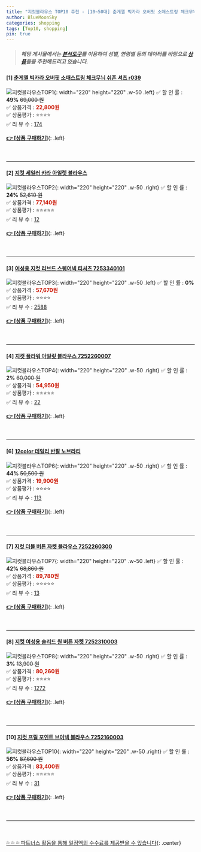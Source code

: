 ```yaml
---
title: "지컷블라우스 TOP10 추천 - [10~50대] 춘게엘 빅카라 오버핏 소매스트링 체크무늬 쉬폰 셔츠 r039"
author: BlueMoonSky
categories: shopping
tags: [Top10, shopping]
pin: true
---
```


> ##### 해당 게시물에서는 [**분석도구**](https://itemscout.io/)를 이용하여 **성별**, **연령별** 등의 데이터를 바탕으로 [**상품**](https://link.coupang.com/a/baae76)들을 추천해드리고 있습니다.

#### [1] [춘게엘 빅카라 오버핏 소매스트링 체크무늬 쉬폰 셔츠 r039](https://link.coupang.com/re/AFFSDP?lptag=AF5964186&subid=bluemoonsky6999&pageKey=7217501023&traceid=V0-153&itemId=18281068934&vendorItemId=85427032454)
![지컷블라우스TOP1](https://thumbnail8.coupangcdn.com/thumbnails/remote/230x230ex/image/vendor_inventory/f17d/78b73b561a3c54c5dba5b4e0164912d83c98d36e50de6b2546f86694c2aa.jpg){: width="220" height="220" .w-50 .left}
✅ 할 인 률 : **49%** ~~<del class="base-price"> 69,000  </del>원~~<br>
✅ 상품가격 : <span style="color:#cb1400"> **22,800원** </span><br>
✅ 상품평가 : ⭐⭐⭐⭐<br>
✅ 리 뷰 수 : [174](https://link.coupang.com/re/AFFSDP?lptag=AF5964186&subid=bluemoonsky6999&pageKey=7217501023&traceid=V0-153&itemId=18281068934&vendorItemId=85427032454)<br>
<br>
[**👉  [상품 구매하기]**](https://link.coupang.com/re/AFFSDP?lptag=AF5964186&subid=bluemoonsky6999&pageKey=7217501023&traceid=V0-153&itemId=18281068934&vendorItemId=85427032454){: .left}
<br>
<br>
<br>

***

#### [2] [지컷 세일러 카라 아일렛 블라우스](https://link.coupang.com/re/AFFSDP?lptag=AF5964186&subid=bluemoonsky6999&pageKey=7502930007&traceid=V0-153&itemId=19643751633&vendorItemId=86749913967)
![지컷블라우스TOP2](https://thumbnail7.coupangcdn.com/thumbnails/remote/230x230ex/image/retail/images/2023/08/01/11/0/fac38573-951c-4562-9d1e-01fe7deedd09.jpg){: width="220" height="220" .w-50 .right}
✅ 할 인 률 : **24%** ~~<del class="base-price"> 52,610  </del>원~~<br>
✅ 상품가격 : <span style="color:#cb1400"> **77,140원** </span><br>
✅ 상품평가 : ⭐⭐⭐⭐⭐<br>
✅ 리 뷰 수 : [12](https://link.coupang.com/re/AFFSDP?lptag=AF5964186&subid=bluemoonsky6999&pageKey=7502930007&traceid=V0-153&itemId=19643751633&vendorItemId=86749913967)<br>
<br>
[**👉  [상품 구매하기]**](https://link.coupang.com/re/AFFSDP?lptag=AF5964186&subid=bluemoonsky6999&pageKey=7502930007&traceid=V0-153&itemId=19643751633&vendorItemId=86749913967){: .left}
<br>
<br>
<br>

***

#### [3] [여성용 지컷 리브드 스퀘어넥 티셔츠 7253340101](https://link.coupang.com/re/AFFSDP?lptag=AF5964186&subid=bluemoonsky6999&pageKey=7399943099&traceid=V0-153&itemId=19151177383&vendorItemId=86816506597)
![지컷블라우스TOP3](https://thumbnail7.coupangcdn.com/thumbnails/remote/230x230ex/image/retail/images/2023/08/08/10/5/f5e58581-4de7-4b47-a18c-0032e7a9f4b1.jpg){: width="220" height="220" .w-50 .left}
✅ 할 인 률 : **0%** <br>
✅ 상품가격 : <span style="color:#cb1400"> **57,670원** </span><br>
✅ 상품평가 : ⭐⭐⭐⭐<br>
✅ 리 뷰 수 : [2588](https://link.coupang.com/re/AFFSDP?lptag=AF5964186&subid=bluemoonsky6999&pageKey=7399943099&traceid=V0-153&itemId=19151177383&vendorItemId=86816506597)<br>
<br>
[**👉  [상품 구매하기]**](https://link.coupang.com/re/AFFSDP?lptag=AF5964186&subid=bluemoonsky6999&pageKey=7399943099&traceid=V0-153&itemId=19151177383&vendorItemId=86816506597){: .left}
<br>
<br>
<br>

***

#### [4] [지컷 플라워 아일릿 블라우스 7252260007](https://link.coupang.com/re/AFFSDP?lptag=AF5964186&subid=bluemoonsky6999&pageKey=6443520436&traceid=V0-153&itemId=13956638417&vendorItemId=81205709242)
![지컷블라우스TOP4](https://thumbnail9.coupangcdn.com/thumbnails/remote/230x230ex/image/rs_quotation_api/utaubqtn/ffd62958d97a4ee1bbe581b5f0b4f9d7.jpg){: width="220" height="220" .w-50 .right}
✅ 할 인 률 : **2%** ~~<del class="base-price"> 60,000  </del>원~~<br>
✅ 상품가격 : <span style="color:#cb1400"> **54,950원** </span><br>
✅ 상품평가 : ⭐⭐⭐⭐⭐<br>
✅ 리 뷰 수 : [22](https://link.coupang.com/re/AFFSDP?lptag=AF5964186&subid=bluemoonsky6999&pageKey=6443520436&traceid=V0-153&itemId=13956638417&vendorItemId=81205709242)<br>
<br>
[**👉  [상품 구매하기]**](https://link.coupang.com/re/AFFSDP?lptag=AF5964186&subid=bluemoonsky6999&pageKey=6443520436&traceid=V0-153&itemId=13956638417&vendorItemId=81205709242){: .left}
<br>
<br>
<br>

***

#### [6] [12color 데일리 반팔 노브라티](https://link.coupang.com/re/AFFSDP?lptag=AF5964186&subid=bluemoonsky6999&pageKey=7605909380&traceid=V0-153&itemId=20131629371&vendorItemId=82141549774)
![지컷블라우스TOP6](https://thumbnail7.coupangcdn.com/thumbnails/remote/230x230ex/image/vendor_inventory/115f/090b02ebaf62f6cfe3d10482bbf2910869833bb18422c2955e8882231882.jpg){: width="220" height="220" .w-50 .right}
✅ 할 인 률 : **44%** ~~<del class="base-price"> 50,500  </del>원~~<br>
✅ 상품가격 : <span style="color:#cb1400"> **19,900원** </span><br>
✅ 상품평가 : ⭐⭐⭐⭐<br>
✅ 리 뷰 수 : [113](https://link.coupang.com/re/AFFSDP?lptag=AF5964186&subid=bluemoonsky6999&pageKey=7605909380&traceid=V0-153&itemId=20131629371&vendorItemId=82141549774)<br>
<br>
[**👉  [상품 구매하기]**](https://link.coupang.com/re/AFFSDP?lptag=AF5964186&subid=bluemoonsky6999&pageKey=7605909380&traceid=V0-153&itemId=20131629371&vendorItemId=82141549774){: .left}
<br>
<br>
<br>

***

#### [7] [지컷 더블 버튼 자켓 블라우스 7252260300](https://link.coupang.com/re/AFFSDP?lptag=AF5964186&subid=bluemoonsky6999&pageKey=6393787881&traceid=V0-153&itemId=13642448975&vendorItemId=80895125116)
![지컷블라우스TOP7](https://thumbnail10.coupangcdn.com/thumbnails/remote/230x230ex/image/rs_quotation_api/rmjnudry/6856c307111c424d8f3e867fa7c78eda.jpg){: width="220" height="220" .w-50 .left}
✅ 할 인 률 : **42%** ~~<del class="base-price"> 68,860  </del>원~~<br>
✅ 상품가격 : <span style="color:#cb1400"> **89,780원** </span><br>
✅ 상품평가 : ⭐⭐⭐⭐⭐<br>
✅ 리 뷰 수 : [13](https://link.coupang.com/re/AFFSDP?lptag=AF5964186&subid=bluemoonsky6999&pageKey=6393787881&traceid=V0-153&itemId=13642448975&vendorItemId=80895125116)<br>
<br>
[**👉  [상품 구매하기]**](https://link.coupang.com/re/AFFSDP?lptag=AF5964186&subid=bluemoonsky6999&pageKey=6393787881&traceid=V0-153&itemId=13642448975&vendorItemId=80895125116){: .left}
<br>
<br>
<br>

***

#### [8] [지컷 여성용 솔리드 원 버튼 자켓 7252310003](https://link.coupang.com/re/AFFSDP?lptag=AF5964186&subid=bluemoonsky6999&pageKey=6716329196&traceid=V0-153&itemId=15609305880&vendorItemId=82827477371)
![지컷블라우스TOP8](https://thumbnail9.coupangcdn.com/thumbnails/remote/230x230ex/image/retail/images/2022/08/18/15/2/8689b485-9531-4473-9f86-7dcbe9197358.jpg){: width="220" height="220" .w-50 .right}
✅ 할 인 률 : **3%** ~~<del class="base-price"> 13,900  </del>원~~<br>
✅ 상품가격 : <span style="color:#cb1400"> **80,260원** </span><br>
✅ 상품평가 : ⭐⭐⭐⭐<br>
✅ 리 뷰 수 : [1272](https://link.coupang.com/re/AFFSDP?lptag=AF5964186&subid=bluemoonsky6999&pageKey=6716329196&traceid=V0-153&itemId=15609305880&vendorItemId=82827477371)<br>
<br>
[**👉  [상품 구매하기]**](https://link.coupang.com/re/AFFSDP?lptag=AF5964186&subid=bluemoonsky6999&pageKey=6716329196&traceid=V0-153&itemId=15609305880&vendorItemId=82827477371){: .left}
<br>
<br>
<br>

***

#### [10] [지컷 프릴 포인트 브이넥 블라우스 7252160003](https://link.coupang.com/re/AFFSDP?lptag=AF5964186&subid=bluemoonsky6999&pageKey=6386979985&traceid=V0-153&itemId=13596295719&vendorItemId=85130320101)
![지컷블라우스TOP10](https://thumbnail10.coupangcdn.com/thumbnails/remote/230x230ex/image/vendor_inventory/18d1/5eecb64318d3bc0f4583f49e9542280f73985a40d5e4ae2a9d53dc3ee835.jpg){: width="220" height="220" .w-50 .right}
✅ 할 인 률 : **56%** ~~<del class="base-price"> 87,600  </del>원~~<br>
✅ 상품가격 : <span style="color:#cb1400"> **83,400원** </span><br>
✅ 상품평가 : ⭐⭐⭐⭐⭐<br>
✅ 리 뷰 수 : [31](https://link.coupang.com/re/AFFSDP?lptag=AF5964186&subid=bluemoonsky6999&pageKey=6386979985&traceid=V0-153&itemId=13596295719&vendorItemId=85130320101)<br>
<br>
[**👉  [상품 구매하기]**](https://link.coupang.com/re/AFFSDP?lptag=AF5964186&subid=bluemoonsky6999&pageKey=6386979985&traceid=V0-153&itemId=13596295719&vendorItemId=85130320101){: .left}
<br>
<br>
<br>

***
<br><br>[💦 💦 💦 파트너스 활동을 통해 일정액의 수수료를 제공받을 수 있습니다](https://link.coupang.com/a/baae76){: .center}
